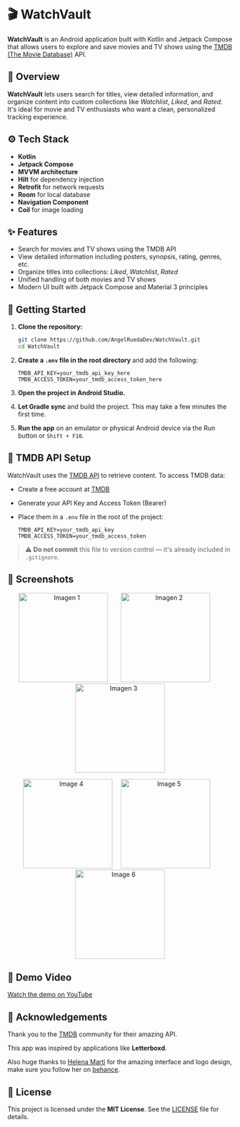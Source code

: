 # 🎬 WatchVault

**WatchVault** is an Android application built with Kotlin and Jetpack Compose that allows users to explore and save movies and TV shows using the [TMDB (The Movie Database)](https://www.themoviedb.org/) API.

## 📱 Overview

**WatchVault** lets users search for titles, view detailed information, and organize content into custom collections like *Watchlist*, *Liked*, and *Rated*. It's ideal for movie and TV enthusiasts who want a clean, personalized tracking experience.

## ⚙️ Tech Stack

- **Kotlin**
- **Jetpack Compose**
- **MVVM architecture**
- **Hilt** for dependency injection
- **Retrofit** for network requests
- **Room** for local database
- **Navigation Component**
- **Coil** for image loading

## ✨ Features

- Search for movies and TV shows using the TMDB API  
- View detailed information including posters, synopsis, rating, genres, etc.  
- Organize titles into collections: *Liked*, *Watchlist*, *Rated*  
- Unified handling of both movies and TV shows  
- Modern UI built with Jetpack Compose and Material 3 principles  

## 🚀 Getting Started

1. **Clone the repository:**

   ```bash
   git clone https://github.com/AngelRuedaDev/WatchVault.git
   cd WatchVault
   ```
   
2. **Create a `.env` file in the root directory** and add the following:

   ```env
   TMDB_API_KEY=your_tmdb_api_key_here
   TMDB_ACCESS_TOKEN=your_tmdb_access_token_here
   ```
3. **Open the project in Android Studio.**

4. **Let Gradle sync** and build the project. This may take a few minutes the first time.

5. **Run the app** on an emulator or physical Android device via the Run button or `Shift + F10`.

## 🔐 TMDB API Setup

WatchVault uses the [TMDB API](https://developer.themoviedb.org/) to retrieve content. To access TMDB data:

- Create a free account at [TMDB](https://www.themoviedb.org/)
- Generate your API Key and Access Token (Bearer)
- Place them in a `.env` file in the root of the project:

  ```env
  TMDB_API_KEY=your_tmdb_api_key
  TMDB_ACCESS_TOKEN=your_tmdb_access_token
> ⚠️ **Do not commit** this file to version control — it's already included in `.gitignore`.

## 📸 Screenshots

<p align="center">
  <img src="./screenshoots/movies_list.png" alt="Imagen 1" width="200" style="margin-right: 25px"/>
  <img src="./screenshoots/movei_detail_5stars.png" alt="Imagen 2" width="200" style="margin-right: 25px"/>
  <img src="./screenshoots/movie_filter.png" alt="Imagen 3" width="200">
</p>

<p align="center">
  <img src="./screenshoots/movie_rating.png" alt="Image 4" width="200" style="margin-right: 15px"/>
  <img src="./screenshoots/user_collections.png" alt="Image 5" width="200" style="margin-right: 15px"/>
  <img src="./screenshoots/collection_liked.png" alt="Image 6" width="200">
</p>

## 🎥 Demo Video

[Watch the demo on YouTube](https://youtu.be/AKlzW33MWp4)

## 💚 Acknowledgements

Thank you to the [TMDB](https://www.themoviedb.org/) community for their amazing API.

This app was inspired by applications like **Letterboxd**.

Also huge thanks to [Helena Marti](https://www.behance.net/helenamartibarragan) for the amazing interface and logo design, make sure you follow her on [behance](https://www.behance.net/helenamartibarragan).

## 📄 License

This project is licensed under the **MIT License**. See the [LICENSE](./LICENSE) file for details.
